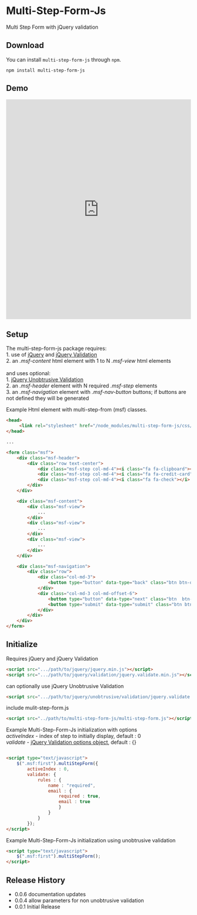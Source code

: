 # Multi-Step-Form-Js
Multi Step Form with jQuery validation

## Download

You can install `multi-step-form-js` through `npm`.

```
npm install multi-step-form-js
```

## Demo

<!--<div style="height: 500px">
    <script async src="http://jsfiddle.net/mgildea/ez94n125/6/embed/result/"></script>
</div>-->

<iframe width="100%" height="600" src="http://jsfiddle.net/mgildea/ez94n125/6/embedded/result/" allowfullscreen="allowfullscreen" frameborder="0"></iframe>


## Setup

The multi-step-form-js package requires:<br>
    1. use of [jQuery](https://jquery.com/) and [jQuery Validation](https://jqueryvalidation.org/)<br>
    2. an *.msf-content* html element with 1 to N *.msf-view* html elements<br><br>
and uses optional:<br>
    1. [jQuery Unobtrusive Validation](https://github.com/aspnet/jquery-validation-unobtrusive)<br>
    2. an *.msf-header* element with N required *.msf-step* elements<br>
    3. an *.msf-navigation* element with *.msf-nav-button* buttons; if buttons are not defined they will be generated <br>

Example Html element with multi-step-from (msf) classes.  

```html
<head>
     <link rel="stylesheet" href="/node_modules/multi-step-form-js/css/multi-step-form.css" type="text/css">
</head>

...

<form class="msf">
    <div class="msf-header">
        <div class="row text-center">
            <div class="msf-step col-md-4"><i class="fa fa-clipboard"></i> <span>Step 1</span></div>
            <div class="msf-step col-md-4"><i class="fa fa-credit-card"></i><span>Step 2</span></div>
            <div class="msf-step col-md-4"><i class="fa fa-check"></i> <span>Step 3</span></div>
        </div>
    </div>

    <div class="msf-content">
        <div class="msf-view">
            ...
        </div>
        <div class="msf-view">
            ...
        </div>
        <div class="msf-view">
            ...
        </div>
    </div>

    <div class="msf-navigation">
        <div class="row">
            <div class="col-md-3">
                <button type="button" data-type="back" class="btn btn-outline-dark msf-nav-button"><i class="fa fa-chevron-left"></i> Back </button>
            </div>
            <div class="col-md-3 col-md-offset-6">
                <button type="button" data-type="next" class="btn  btn-outline-dark msf-nav-button">Next <i class="fa fa-chevron-right"></i></button>
                <button type="submit" data-type="submit" class="btn btn-outline-dark msf-nav-button">Submit</button>
            </div>
        </div>
    </div>
</form>
```

## Initialize

Requires jQuery and jQuery Validation

```html
<script src=".../path/to/jquery/jquery.min.js"></script>
<script src=".../path/to/jquery/validation/jquery.validate.min.js"></script>
```
can optionally use jQuery Unobtrusive Validation

```html
<script src=".../path/to/jquery/unobtrusive/validation/jquery.validate.unobtrusive.min.js"></script>
```

include mulit-step-form.js

```html
<script src="../path/to/multi-step-form-js/multi-step-form.js"></script>
```

Example Multi-Step-Form-Js initialization with options<br>
*activeIndex* - index of step to initially display, default : 0<br>
*validate* - [jQuery Validation options object](https://jqueryvalidation.org/validate/), default :  {}<br>

```html

<script type="text/javascript">
    $(".msf:first").multiStepForm({
        activeIndex : 0,
        validate: {
            rules : {
                name : "required",
                email : {
                    required : true,
                    email : true
                    }
                }
            }
        });
</script>
```



Example Multi-Step-Form-Js initialization using unobtrusive validation

```html
<script type="text/javascript">
    $(".msf:first").multiStepForm();
</script>
```


## Release History
* 0.0.6 documentation updates
* 0.0.4 allow parameters for non unobtrusive validation
* 0.0.1 Initial Release
